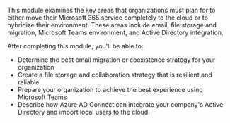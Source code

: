 This module examines the key areas that organizations must plan for to either move their Microsoft 365 service completely to the cloud or to hybridize their environment. These areas include email, file storage and migration, Microsoft Teams environment, and Active Directory integration.

After completing this module, you'll be able to:

 *  Determine the best email migration or coexistence strategy for your organization
 *  Create a file storage and collaboration strategy that is resilient and reliable
 *  Prepare your organization to achieve the best experience using Microsoft Teams
 *  Describe how Azure AD Connect can integrate your company's Active Directory and import local users to the cloud
